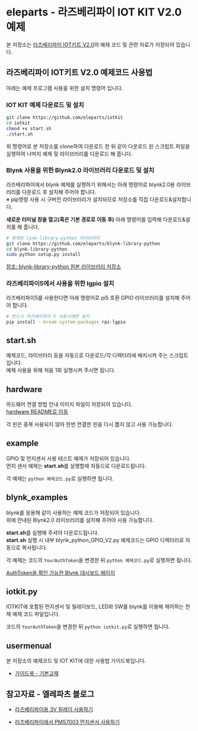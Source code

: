 # eleparts - 라즈베리파이 IOT KIT V2.0 예제  
  
본 저장소는 [라즈베리파이 IOT키트 V2.0](https://www.eleparts.co.kr/EPXMVGDB)의 예제 코드 및 관련 자료가 저장되어 있습니다.  
  
## 라즈베리파이 IOT키트 V2.0 예제코드 사용법  
  
아래는 예제 프로그램 사용을 위한 설치 명령어 입니다.  

### IOT KIT 예제 다운로드 및 설치  

```bash
git clone https://github.com/eleparts/iotkit  
cd iotkit  
chmod +x start.sh  
./start.sh  
```
  
위 명령어로 본 저장소를 clone하여 다운로드 한 뒤 같이 다운로드 된 스크립트 파일을 실행하여 나머지 예제 및 라이브러리를 다운로드 해 줍니다.

### Blynk 사용을 위한 Blynk2.0 라이브러리 다운로드 및 설치  

라즈베리파이에서 blynk 예제를 실행하기 위해서는 아래 명령어로 blynk2.0용 라이브러리를 다운로드 후 설치해 주어야 합니다.  
※ pip명령 사용 시 구버전 라이브러리가 설치되므로 저장소를 직접 다운로드&설치합니다.  

**새로운 터미널 창을 열고(혹은 기본 경로로 이동 후)** 아래 명령어를 입력해 다운로드&설치를 해 줍니다.  
  
```bash
# 복제된 lynk-library-python 라이브러리
git clone https://github.com/eleparts/blynk-library-python
cd blynk-library-python
sudo python setup.py install
```  

[참조: blynk-library-python 원본 라이브러리 저장소](https://github.com/vshymanskyy/blynk-library-python)  

### 라즈베리파이5에서 사용을 위한 lgpio 설치  

라즈베리파이5를 사용한다면 아래 명령어로 pi5 호환 GPIO 라이브러리를 설치해 주어야 합니다.  

```bash
# 반드시 라즈베리파이 5 사용시에만 설치
pip install --break-system-packages rpi-lgpio
```
  
## start.sh  
  
예제코드, 라이브러리 등을 자동으로 다운로드/각 디렉터리에 배치시켜 주는 스크립트 입니다.  
예제 사용을 위해 처음 1회 실행시켜 주시면 됩니다.  
  
## hardware  
  
하드웨어 연결 방법 안내 이미지 파일이 저장되어 있습니다.  
[hardware README로 이동](https://github.com/eleparts/iotkit/tree/master/hardware)  
  
각 핀은 중복 사용되지 않아 한번 연결한 핀을 다시 뽑지 않고 사용 가능합니다.  
  
## example  
  
GPIO 및 먼지센서 사용 테스트 예제가 저장되어 있습니다.  
먼지 센서 예제는 **start.sh**를 실행할때 자동으로 다운로드됩니다.  

각 예제는 `python 예제코드.py`로 실행하면 됩니다.  
  
## blynk_examples  
  
blynk를 응용해 같이 사용하는 예제 코드가 저장되어 있습니다.  
위에 안내된 Blynk2.0 라이브러리를 설치해 주어야 사용 가능합니다.  

**start.sh**를 실행해 주셔야 다운로드됩니다.  
**start.sh** 실행 시 내부 blynk_python_GPIO_V2.py 예제코드는 GPIO 디렉터리로 자동으로 복사됩니다.  

각 예제는 코드의 `YourAuthToken`을 변경한 뒤 `python 예제코드.py`로 실행하면 됩니다.  

[AuthToken을 확인 가능한 Blynk 대시보드 페이지](https://blynk.cloud/dashboard/)  

## iotkit.py  
  
IOTKIT에 포함된 먼지센서 및 릴레이보드, LED와 SW를 blynk를 이용해 제어하는 전체 예제 코드 파일입니다.  

코드의 `YourAuthToken`을 변경한 뒤 `python iotkit.py`로 실행하면 됩니다.  
  
## usermenual  
  
본 저장소의 예제코드 및 IOT KIT에 대한 사용법 가이드북입니다.  

- [가이드북 - 기본교재](https://www.eleparts.co.kr/data/goods_attach/202403/good-pdf-7705965-2.pdf)  
  
## 참고자료 - 엘레파츠 블로그
  
- [라즈베리파이용 3V 릴레이 사용하기](https://blog.naver.com/elepartsblog/221358322401)  
  
- [라즈베리파이에서 PMS7003 먼지센서 사용하기](https://blog.naver.com/elepartsblog/221347040698)  
  